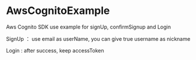 # AwsCognitoExample
Aws Cognito SDK use example for signUp, confirmSignup and Login

SignUp ： use email as userName, you can give true username as nickname

Login : after success, keep accessToken
